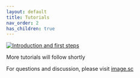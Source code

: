```yaml
---
layout: default
title: Tutorials
nav_order: 2
has_children: true
---
```


[![Introduction and first steps](https://img.youtube.com/vi/tLWMe_uJY9A/0.jpg)](https://youtu.be/tLWMe_uJY9A)

More tutorials will follow shortly

For questions and discussion, please visit [image.sc](https://forum.image.sc/tag/mcmicro)
